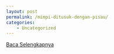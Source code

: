 ```yaml
---
layout: post
permalink: /mimpi-ditusuk-dengan-pisau/
categories:
    - Uncategorized
---
```


[Baca Selengkapnya](/07)